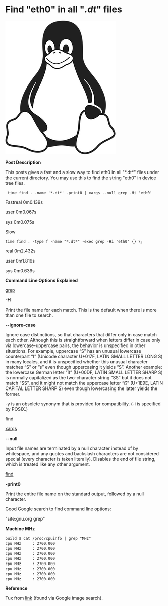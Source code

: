 # Find "eth0" in all "*.dt*" files

![tux_logo](tux_logo.png)

**Post Description**

This posts gives a fast and a slow way to find eth0 in all "\*.dt\*" files under the current directory. You may use this to find the string "eth0" in device tree files.

```
 time find . -name '*.dt*' -print0 | xargs --null grep -Hi 'eth0'
```

Fastreal 0m0.139s 

user 0m0.067s 

sys 0m0.075s

Slow

```
time find . -type f -name "*.dt*" -exec grep -Hi 'eth0' {} \;
```

real 0m2.432s 

user 0m1.816s 

sys 0m0.639s

**Command Line Options Explained**

[grep](http://www.gnu.org/software/grep/manual/grep.html#Matching-Control)

**\-H**

Print the file name for each match. This is the default when there is more than one file to search.

**\--ignore-case**

Ignore case distinctions, so that characters that differ only in case match each other. Although this is straightforward when letters differ in case only via lowercase-uppercase pairs, the behavior is unspecified in other situations. For example, uppercase “S” has an unusual lowercase counterpart “ſ” (Unicode character U+017F, LATIN SMALL LETTER LONG S) in many locales, and it is unspecified whether this unusual character matches “S” or “s” even though uppercasing it yields “S”. Another example: the lowercase German letter “ß” (U+00DF, LATIN SMALL LETTER SHARP S) is normally capitalized as the two-character string “SS” but it does not match “SS”, and it might not match the uppercase letter “ẞ” (U+1E9E, LATIN CAPITAL LETTER SHARP S) even though lowercasing the latter yields the former.

\-y is an obsolete synonym that is provided for compatibility. (-i is specified by POSIX.)

find

[xargs](http://www.gnu.org/software/findutils/manual/html_node/find_html/xargs-options.html)

**\--null**

Input file names are terminated by a null character instead of by whitespace, and any quotes and backslash characters are not considered special (every character is taken literally). Disables the end of file string, which is treated like any other argument.

[find](http://www.gnu.org/software/findutils/manual/html_mono/find.html)

**\-print0**

Print the entire file name on the standard output, followed by a null character.

Good Google search to find command line options:

"site:gnu.org grep"

**Machine MHz**

```
build $ cat /proc/cpuinfo | grep "MHz"
cpu MHz		: 2700.000
cpu MHz		: 2700.000
cpu MHz		: 2700.000
cpu MHz		: 2700.000
cpu MHz		: 2700.000
cpu MHz		: 2700.000
cpu MHz		: 2700.000
cpu MHz		: 2700.000
```

**Reference**

Tux from [link](http://en.wikipedia.org/wiki/Tux) (found via Google image search).